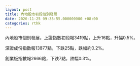 ```yaml
---
layout: post
title: 內地股市初段個別發展
date: 2020-11-25 09:35:55.000000000 +08:00
categories: rthk
---
```


內地股市個別發展，上證指數初段報3419點，上升16點，升幅0.5%。

深證成份指數報13877點，下跌25點，跌幅約0.2%。

創業板指數報2666點，下跌7點，跌幅0.3%。
